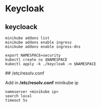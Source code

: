 # Keycloak

## keycloack 

```shell
minikube addons list
minikube addons enable ingress
minikube addons enable ingress-dns

export NAMESPACE=security
kubectl create ns $NAMESPACE
kubectl apply -k ./keycloak -n $NAMESPACE
```

## /etc/resolv.conf

Add in **/etc/resolv.conf** minikube ip

```shell
nameserver <minikube ip>
search local
timeout 5s
```